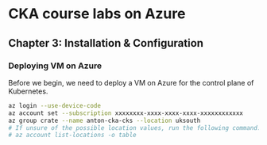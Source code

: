 # CKA course labs on Azure

## Chapter 3: Installation & Configuration

### Deploying VM on Azure
Before we begin, we need to deploy a VM on Azure for the control plane of Kubernetes.
```bash
az login --use-device-code
az account set --subscription xxxxxxxx-xxxx-xxxx-xxxx-xxxxxxxxxxxx
az group crate --name anton-cka-cks --location uksouth
# If unsure of the possible location values, run the following command:
# az account list-locations -o table
```